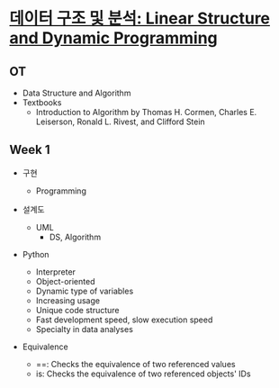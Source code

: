 # [데이터 구조 및 분석: Linear Structure and Dynamic Programming](https://kaist.edwith.org/datastructure-2019s#)

## OT

- Data Structure and Algorithm
- Textbooks
  - Introduction to Algorithm by Thomas H. Cormen, Charles E. Leiserson, Ronald L. Rivest, and Clifford Stein

## Week 1

- 구현
  - Programming
- 설계도
  - UML
    - DS, Algorithm
- Python
  - Interpreter
  - Object-oriented
  - Dynamic type of variables
  - Increasing usage
  - Unique code structure
  - Fast development speed, slow execution speed
  - Specialty in data analyses

- Equivalence
  - ==: Checks the equivalence of two referenced values
  - is: Checks the equivalence of two referenced objects' IDs
